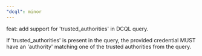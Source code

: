 ```yaml
---
"dcql": minor
---
```


feat: add support for 'trusted_authorities' in DCQL query.

If 'trusted_authorities' is present in the query, the provided credential MUST have an 'authority' matching one of
the trusted authorities from the query.
